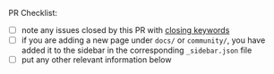 PR Checklist:

- [ ] note any issues closed by this PR with [closing keywords](https://help.github.com/articles/closing-issues-using-keywords)
- [ ] if you are adding a new page under `docs/` or `community/`, you have added it to the sidebar in the corresponding `_sidebar.json` file
- [ ] put any other relevant information below

